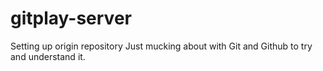 # gitplay-server
Setting up origin repository
Just mucking about with Git and Github to try and understand it.
